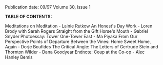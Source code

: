 Publication date: 09/97
Volume 30, Issue 1

**TABLE OF CONTENTS:**

Meditations on Meditation - Lainie Rutkow
An Honest's Day Work - Loren Brody with Sarah Rogers
Straight from the Gift Horse's Mouth - Gabriel Snyder
Photoessay: Tower One-Tower East - Ma Piyaka
From Our Perspective
Points of Departure
Between the Vines: Home Sweet Home, Again - Dorje Boufides
The Critical Angle: The Letters of Gertrude Stein and Thornton Wilder - Dana Goodyear
Endnote: Coup at the Co-op - Alec Hanley Bemis

